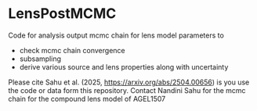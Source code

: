 # LensPostMCMC
Code for analysis output mcmc chain for lens model parameters to 
- check mcmc chain convergence
- subsampling
- derive various source and lens properties along with uncertainty

Please cite Sahu et al. (2025, https://arxiv.org/abs/2504.00656) is you use the code or data form this repository.
Contact Nandini Sahu for the mcmc chain for the compound lens model of AGEL1507
